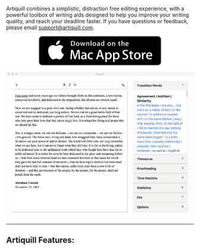 Artiquill combines a simplistic, distraction free editing experience, with a powerful toolbox of writing aids designed to help you improve your writing quality, and reach your deadline faster. If you have questions or feedback, please email [support@artiquill.com](mailto:support@artiquill.com).

<div style="text-align: center;"><a href="https://itunes.apple.com/us/app/artiquill/id1274158973?ls=1&mt=12"><img src="/assets/Download_on_the_Mac_App_Store_Badge_US-UK_165x40.svg" /></a>
<!--<a href="https://www.microsoft.com/store/apps/9ngz5k6km14k?ocid=badge"><img src="/assets/English_Get_it_Win_10_864X312.svg" alt="Get it on Windows 10" style="width: 165px, height: 40px" width="165" height="40" /></a>--></div>

![](/assets/interface.jpeg)

___

## Artiquill Features:
